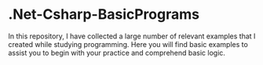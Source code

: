 # .Net-Csharp-BasicPrograms
In this repository,  I have collected a large number of relevant examples that  I created while studying programming. Here you will find basic  examples to assist you to begin  with your practice and comprehend basic logic.
